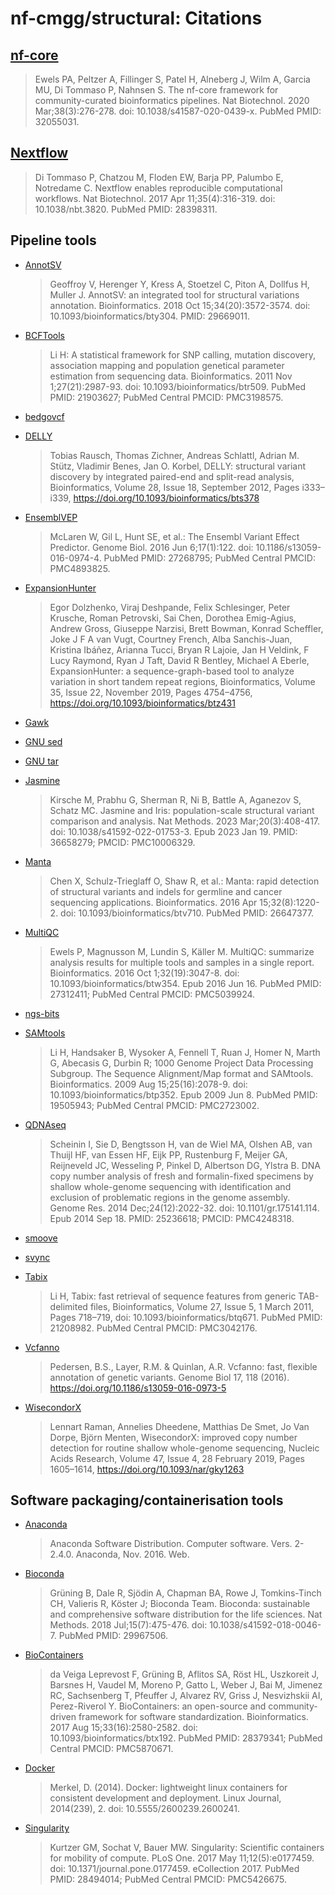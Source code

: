 # nf-cmgg/structural: Citations

## [nf-core](https://pubmed.ncbi.nlm.nih.gov/32055031/)

> Ewels PA, Peltzer A, Fillinger S, Patel H, Alneberg J, Wilm A, Garcia MU, Di Tommaso P, Nahnsen S. The nf-core framework for community-curated bioinformatics pipelines. Nat Biotechnol. 2020 Mar;38(3):276-278. doi: 10.1038/s41587-020-0439-x. PubMed PMID: 32055031.

## [Nextflow](https://pubmed.ncbi.nlm.nih.gov/28398311/)

> Di Tommaso P, Chatzou M, Floden EW, Barja PP, Palumbo E, Notredame C. Nextflow enables reproducible computational workflows. Nat Biotechnol. 2017 Apr 11;35(4):316-319. doi: 10.1038/nbt.3820. PubMed PMID: 28398311.

## Pipeline tools

- [AnnotSV](https://pubmed.ncbi.nlm.nih.gov/29669011/)

  > Geoffroy V, Herenger Y, Kress A, Stoetzel C, Piton A, Dollfus H, Muller J. AnnotSV: an integrated tool for structural variations annotation. Bioinformatics. 2018 Oct 15;34(20):3572-3574. doi: 10.1093/bioinformatics/bty304. PMID: 29669011.

- [BCFTools](https://pubmed.ncbi.nlm.nih.gov/21903627/)

  > Li H: A statistical framework for SNP calling, mutation discovery, association mapping and population genetical parameter estimation from sequencing data. Bioinformatics. 2011 Nov 1;27(21):2987-93. doi: 10.1093/bioinformatics/btr509. PubMed PMID: 21903627; PubMed Central PMCID: PMC3198575.

- [bedgovcf](https://github.com/nvnieuwk/bedgovcf)

- [DELLY](https://academic.oup.com/bioinformatics/article/28/18/i333/245403)

  > Tobias Rausch, Thomas Zichner, Andreas Schlattl, Adrian M. Stütz, Vladimir Benes, Jan O. Korbel, DELLY: structural variant discovery by integrated paired-end and split-read analysis, Bioinformatics, Volume 28, Issue 18, September 2012, Pages i333–i339, https://doi.org/10.1093/bioinformatics/bts378

- [EnsemblVEP](https://pubmed.ncbi.nlm.nih.gov/27268795/)

  > McLaren W, Gil L, Hunt SE, et al.: The Ensembl Variant Effect Predictor. Genome Biol. 2016 Jun 6;17(1):122. doi: 10.1186/s13059-016-0974-4. PubMed PMID: 27268795; PubMed Central PMCID: PMC4893825.

- [ExpansionHunter](https://academic.oup.com/bioinformatics/article/35/22/4754/5499079)

  > Egor Dolzhenko, Viraj Deshpande, Felix Schlesinger, Peter Krusche, Roman Petrovski, Sai Chen, Dorothea Emig-Agius, Andrew Gross, Giuseppe Narzisi, Brett Bowman, Konrad Scheffler, Joke J F A van Vugt, Courtney French, Alba Sanchis-Juan, Kristina Ibáñez, Arianna Tucci, Bryan R Lajoie, Jan H Veldink, F Lucy Raymond, Ryan J Taft, David R Bentley, Michael A Eberle, ExpansionHunter: a sequence-graph-based tool to analyze variation in short tandem repeat regions, Bioinformatics, Volume 35, Issue 22, November 2019, Pages 4754–4756, https://doi.org/10.1093/bioinformatics/btz431

- [Gawk](https://www.gnu.org/software/gawk/)

- [GNU sed](http://www.gnu.org/software/sed/)

- [GNU tar](https://www.gnu.org/software/tar/)

- [Jasmine](https://pubmed.ncbi.nlm.nih.gov/36658279/)

  > Kirsche M, Prabhu G, Sherman R, Ni B, Battle A, Aganezov S, Schatz MC. Jasmine and Iris: population-scale structural variant comparison and analysis. Nat Methods. 2023 Mar;20(3):408-417. doi: 10.1038/s41592-022-01753-3. Epub 2023 Jan 19. PMID: 36658279; PMCID: PMC10006329.

- [Manta](https://pubmed.ncbi.nlm.nih.gov/26647377/)

  > Chen X, Schulz-Trieglaff O, Shaw R, et al.: Manta: rapid detection of structural variants and indels for germline and cancer sequencing applications. Bioinformatics. 2016 Apr 15;32(8):1220-2. doi: 10.1093/bioinformatics/btv710. PubMed PMID: 26647377.

- [MultiQC](https://pubmed.ncbi.nlm.nih.gov/27312411/)

  > Ewels P, Magnusson M, Lundin S, Käller M. MultiQC: summarize analysis results for multiple tools and samples in a single report. Bioinformatics. 2016 Oct 1;32(19):3047-8. doi: 10.1093/bioinformatics/btw354. Epub 2016 Jun 16. PubMed PMID: 27312411; PubMed Central PMCID: PMC5039924.

- [ngs-bits](https://github.com/imgag/ngs-bits)

- [SAMtools](https://pubmed.ncbi.nlm.nih.gov/19505943/)

  > Li H, Handsaker B, Wysoker A, Fennell T, Ruan J, Homer N, Marth G, Abecasis G, Durbin R; 1000 Genome Project Data Processing Subgroup. The Sequence Alignment/Map format and SAMtools. Bioinformatics. 2009 Aug 15;25(16):2078-9. doi: 10.1093/bioinformatics/btp352. Epub 2009 Jun 8. PubMed PMID: 19505943; PubMed Central PMCID: PMC2723002.

- [QDNAseq](https://pubmed.ncbi.nlm.nih.gov/25236618/)

  > Scheinin I, Sie D, Bengtsson H, van de Wiel MA, Olshen AB, van Thuijl HF, van Essen HF, Eijk PP, Rustenburg F, Meijer GA, Reijneveld JC, Wesseling P, Pinkel D, Albertson DG, Ylstra B. DNA copy number analysis of fresh and formalin-fixed specimens by shallow whole-genome sequencing with identification and exclusion of problematic regions in the genome assembly. Genome Res. 2014 Dec;24(12):2022-32. doi: 10.1101/gr.175141.114. Epub 2014 Sep 18. PMID: 25236618; PMCID: PMC4248318.

- [smoove](https://github.com/brentp/smoove)

- [svync](https://github.com/nvnieuwk/svync)

- [Tabix](https://academic.oup.com/bioinformatics/article/27/5/718/262743)

  > Li H, Tabix: fast retrieval of sequence features from generic TAB-delimited files, Bioinformatics, Volume 27, Issue 5, 1 March 2011, Pages 718–719, doi: 10.1093/bioinformatics/btq671. PubMed PMID: 21208982. PubMed Central PMCID: PMC3042176.

- [Vcfanno](https://genomebiology.biomedcentral.com/articles/10.1186/s13059-016-0973-5)

  > Pedersen, B.S., Layer, R.M. & Quinlan, A.R. Vcfanno: fast, flexible annotation of genetic variants. Genome Biol 17, 118 (2016). https://doi.org/10.1186/s13059-016-0973-5

- [WisecondorX](https://academic.oup.com/nar/article/47/4/1605/5253050)

  > Lennart Raman, Annelies Dheedene, Matthias De Smet, Jo Van Dorpe, Björn Menten, WisecondorX: improved copy number detection for routine shallow whole-genome sequencing, Nucleic Acids Research, Volume 47, Issue 4, 28 February 2019, Pages 1605–1614, https://doi.org/10.1093/nar/gky1263

## Software packaging/containerisation tools

- [Anaconda](https://anaconda.com)

  > Anaconda Software Distribution. Computer software. Vers. 2-2.4.0. Anaconda, Nov. 2016. Web.

- [Bioconda](https://pubmed.ncbi.nlm.nih.gov/29967506/)

  > Grüning B, Dale R, Sjödin A, Chapman BA, Rowe J, Tomkins-Tinch CH, Valieris R, Köster J; Bioconda Team. Bioconda: sustainable and comprehensive software distribution for the life sciences. Nat Methods. 2018 Jul;15(7):475-476. doi: 10.1038/s41592-018-0046-7. PubMed PMID: 29967506.

- [BioContainers](https://pubmed.ncbi.nlm.nih.gov/28379341/)

  > da Veiga Leprevost F, Grüning B, Aflitos SA, Röst HL, Uszkoreit J, Barsnes H, Vaudel M, Moreno P, Gatto L, Weber J, Bai M, Jimenez RC, Sachsenberg T, Pfeuffer J, Alvarez RV, Griss J, Nesvizhskii AI, Perez-Riverol Y. BioContainers: an open-source and community-driven framework for software standardization. Bioinformatics. 2017 Aug 15;33(16):2580-2582. doi: 10.1093/bioinformatics/btx192. PubMed PMID: 28379341; PubMed Central PMCID: PMC5870671.

- [Docker](https://dl.acm.org/doi/10.5555/2600239.2600241)

  > Merkel, D. (2014). Docker: lightweight linux containers for consistent development and deployment. Linux Journal, 2014(239), 2. doi: 10.5555/2600239.2600241.

- [Singularity](https://pubmed.ncbi.nlm.nih.gov/28494014/)

  > Kurtzer GM, Sochat V, Bauer MW. Singularity: Scientific containers for mobility of compute. PLoS One. 2017 May 11;12(5):e0177459. doi: 10.1371/journal.pone.0177459. eCollection 2017. PubMed PMID: 28494014; PubMed Central PMCID: PMC5426675.
